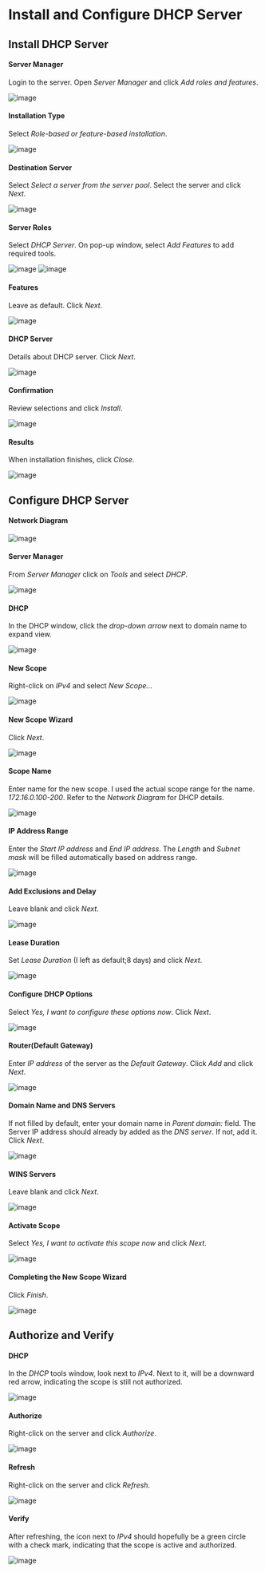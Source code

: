 # Install and Configure DHCP Server

## Install DHCP Server

#### Server Manager
Login to the server. Open *Server Manager* and click *Add roles and features*.

![image](https://i.imgur.com/sRDkNNJ.png)
#### Installation Type
Select *Role-based or feature-based installation*.

![image](https://i.imgur.com/41PeR3D.png)

#### Destination Server
Select *Select a server from the server pool*. Select the server and click *Next*.

![image](https://i.imgur.com/Q3nkcSu.png)
#### Server Roles
Select *DHCP Server*. On pop-up window, select *Add Features* to add required tools.

![image](https://i.imgur.com/QvSudf6.png)
![image](https://i.imgur.com/EY5hBTp.png)

#### Features
Leave as default. Click *Next*.

![image](https://i.imgur.com/JxLWPDG.png)

#### DHCP Server
Details about DHCP server. Click *Next*.

![image](https://i.imgur.com/1SG3cfV.png)

#### Confirmation
Review selections and click *Install*.

![image](https://i.imgur.com/iy3l9O9.png)

#### Results
When installation finishes, click *Close*.

![image](https://i.imgur.com/yVIdLFS.png)


## Configure DHCP Server

#### Network Diagram
![image](https://i.imgur.com/t9xMTnu.png)
#### Server Manager
From *Server Manager* click on *Tools* and select *DHCP*.

![image](https://i.imgur.com/sMrEHGA.png)
#### DHCP
In the DHCP window, click the *drop-down arrow* next to domain name to expand view.

![image](https://i.imgur.com/xbhjLnI.png)
#### New Scope
Right-click on *IPv4* and select *New Scope...*

![image](https://i.imgur.com/rq7jTYU.png)
#### New Scope Wizard
Click *Next*.

![image](https://i.imgur.com/GDsdOyi.png)
#### Scope Name
Enter name for the new scope. I used the actual scope range for the name. *172.16.0.100-200*. Refer to the *Network Diagram* for DHCP details.

![image](https://i.imgur.com/w63qqE2.png)
#### IP Address Range
Enter the *Start IP address* and *End IP address*. The *Length* and *Subnet mask* will be filled automatically based on address range.

![image](https://i.imgur.com/hfET2Lp.png)

#### Add Exclusions and Delay
Leave blank and click *Next*.

![image](https://i.imgur.com/J4tpPf2.png)
#### Lease Duration
Set *Lease Duration* (I left as default;8 days) and click *Next*.

![image](https://i.imgur.com/bPOizyq.png)

#### Configure DHCP Options
Select *Yes, I want to configure these options now*. Click *Next*.

![image](https://i.imgur.com/12oHIpX.png)

#### Router(Default Gateway)
Enter *IP address* of the server as the *Default Gateway*. Click *Add* and click *Next*.

![image](https://i.imgur.com/XP6aDYr.png)
#### Domain Name and DNS Servers
If not filled by default, enter your domain name in *Parent domain:* field. The Server IP address should already by added as the *DNS server*. If not, add it. Click *Next*.

![image](https://i.imgur.com/dqOgm3Y.png)

#### WINS Servers
Leave blank and click *Next*.

![image](https://i.imgur.com/Eg1JTv5.png)
#### Activate Scope
Select *Yes, I want to activate this scope now* and click *Next*.

![image](https://i.imgur.com/RbsYxPx.png)

#### Completing the New Scope Wizard
Click *Finish*.

![image](https://i.imgur.com/tfV5W8s.png)

## Authorize and Verify 
#### DHCP
In the *DHCP* tools window, look next to *IPv4*. Next to it, will be a downward red arrow, indicating the scope is still not authorized.

![image](https://i.imgur.com/9EivSAt.png)

#### Authorize
Right-click on the server and click *Authorize*.

![image](https://i.imgur.com/TWKNfud.png)

#### Refresh
Right-click on the server and click *Refresh*.

![image](https://i.imgur.com/w9bzrVs.png)

#### Verify
After refreshing, the icon next to *IPv4* should hopefully be a green circle with a check mark, indicating that the scope is active and authorized.

![image](https://i.imgur.com/kTTJTLe.png)